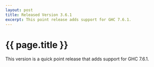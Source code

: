 ```yaml
---
layout: post
title: Released Version 3.6.1
excerpt: This point release adds support for GHC 7.6.1.
---
```

# {{ page.title }}

This version is a quick point release that adds support for GHC 7.6.1.
